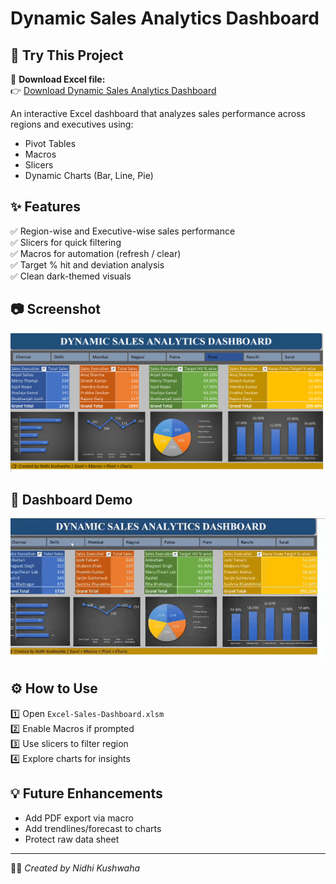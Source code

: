 # Dynamic Sales Analytics Dashboard
## 🚀 Try This Project

🔹 **Download Excel file:**  
👉 [Download Dynamic Sales Analytics Dashboard](https://raw.githubusercontent.com/Nishuthaku/Dynamic-Sales-Analysis-Dashboard/main/Dynamic%20Sales%20Analytics%20Dashboard.xlsm)

An interactive Excel dashboard that analyzes sales performance across regions and executives using:
- Pivot Tables
- Macros
- Slicers
- Dynamic Charts (Bar, Line, Pie)

## ✨ Features
✅ Region-wise and Executive-wise sales performance  
✅ Slicers for quick filtering  
✅ Macros for automation (refresh / clear)  
✅ Target % hit and deviation analysis  
✅ Clean dark-themed visuals  

## 📷 Screenshot  
![Dashboard](https://raw.githubusercontent.com/Nishuthaku/Dynamic-Sales-Analysis-Dashboard/main/dashboard.png
)
## 🎥 Dashboard Demo
![Dashboard Demo](https://raw.githubusercontent.com/Nishuthaku/Dynamic-Sales-Analysis-Dashboard/main/Demo-ezgif.com.gif)

## ⚙️ How to Use  
1️⃣ Open `Excel-Sales-Dashboard.xlsm`  
2️⃣ Enable Macros if prompted  
3️⃣ Use slicers to filter region  
4️⃣ Explore charts for insights  

## 💡 Future Enhancements  
- Add PDF export via macro  
- Add trendlines/forecast to charts  
- Protect raw data sheet  

---
👨‍💻 *Created by Nidhi Kushwaha*

